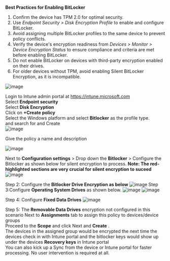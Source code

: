 **Best Practices for Enabling BitLocker**

1. Confirm the device has TPM 2.0 for optimal security.</br>
2. Use *Endpoint Security > Disk Encryption Profile* to enable and configure BitLocker.</br>
3. Avoid assigning multiple BitLocker profiles to the same device to prevent policy conflicts.</br>
4. Verify the device's encryption readiness from *Devices > Monitor > Device Encryption Status* to ensure compliance and criteria are met before enabling BitLocker.</br>
5. Do not enable BitLocker on devices with third-party encryption enabled on their drives.</br>
6. For older devices without TPM, avoid enabling Silent BitLocker Encryption, as it is incompatible.</br>
 
 ![image](https://github.com/user-attachments/assets/d3ddda5c-0e18-4091-9039-f242a2d7c724)


Login to Intune admin portal at https://intune.microsoft.com</br>
Select **Endpoint security**</br>
Select **Disk Encryption** </br>
Click on **+Create policy** </br>
Select the Windows platform and select **Bitlocker** as the profile type.</br> and search for and Create</br>
![image](https://github.com/user-attachments/assets/c5e79842-c290-4cc2-9ff8-9833d612becc)

Give the policy a name and description</br>

![image](https://github.com/user-attachments/assets/7fc781b6-44be-4aea-9d5d-fb1d0a055814)

Next to **Configuration settings** > Drop down the **Bitlocker** > Configure the Bitlocker as shown below for silent encryption to process.
**Note: The red-highlighted sections are very crucial for silent encryption to suceed** 
![image](https://github.com/user-attachments/assets/b961611d-c593-4cad-ad93-abf29146646f)

Step 2: Configure the **Bitlocker Drive Encryption as below**
![image](https://github.com/user-attachments/assets/dac164db-ee7b-4d8d-b131-d3486783c2c5)
Step 3:Configure **Operating System Drives** as shown below.
![image](https://github.com/user-attachments/assets/76e41401-1497-47cc-8d89-1bd6d02869b3)
![image](https://github.com/user-attachments/assets/18c6005a-bf0c-4183-b876-8c7a9951d71f)

Step 4: Configure **Fixed Data Drives**
![image](https://github.com/user-attachments/assets/91fa3554-8c37-499a-a6cf-6bed5f4b95f6)

Step 5: The **Removable Data Drives** encryption not configured in this scenario
Next to **Assignments** tab to assign this policy to devices/device groups</br>
Proceed to the **Scope** and click Next and **Create**
.</br>
The devices in the assigned group would be encrypted the next time the devices check in with Intune portal and the bitlocker keys would show up under the devices **Recovery keys** in Intune portal</br>
You can also kick up a Sync from the device or Intune portal for faster processing. No user intervention is required at all. 

